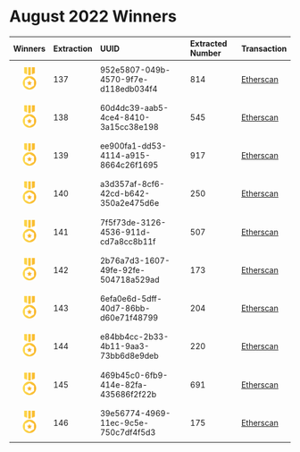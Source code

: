# August 2022 Winners

|                                       Winners                                        | Extraction | UUID                                 | Extracted Number | Transaction                                                                                             |
| :----------------------------------------------------------------------------------: | :--------- | :----------------------------------- | :--------------- | :------------------------------------------------------------------------------------------------------ |
| <img src="../prize.svg" style="height: 40px; margin-top: 10px; margin-bottom: 10px"> | 137        | 952e5807-049b-4570-9f7e-d118edb034f4 | 814              | [Etherscan](https://etherscan.io/tx/0xa11ad089e63ab9a0b085b0d4b7f23e33f84307feb9c62c4c263aa5635e4de2bc) |
| <img src="../prize.svg" style="height: 40px; margin-top: 10px; margin-bottom: 10px"> | 138        | 60d4dc39-aab5-4ce4-8410-3a15cc38e198 | 545              | [Etherscan](https://etherscan.io/tx/0x85db653250868df779e6f150c5149e97644a63cbc63ba9861987e6cb4e27a802) |
| <img src="../prize.svg" style="height: 40px; margin-top: 10px; margin-bottom: 10px"> | 139        | ee900fa1-dd53-4114-a915-8664c26f1695 | 917              | [Etherscan](https://etherscan.io/tx/0x7d76d586441254134e4cb19fb357030e67d30a5c30d28efa85bdf1dec88af47d) |
| <img src="../prize.svg" style="height: 40px; margin-top: 10px; margin-bottom: 10px"> | 140        | a3d357af-8cf6-42cd-b642-350a2e475d6e | 250              | [Etherscan](https://etherscan.io/tx/0x3643450ba81e689065dd10326cceacbce0b177238c6e97ebda658ced251bb404) |
| <img src="../prize.svg" style="height: 40px; margin-top: 10px; margin-bottom: 10px"> | 141        | 7f5f73de-3126-4536-911d-cd7a8cc8b11f | 507              | [Etherscan](https://etherscan.io/tx/0xc41b543d1cd58166f3d41aa631bf00f032a2ecc3ab315b956f0d45e4404070a2) |
| <img src="../prize.svg" style="height: 40px; margin-top: 10px; margin-bottom: 10px"> | 142        | 2b76a7d3-1607-49fe-92fe-504718a529ad | 173              | [Etherscan](https://etherscan.io/tx/0x33b8f1cb5431b0f1302314a610c387e8ad234bf3f80e89ad8918fc6bdb3ddb02) |
| <img src="../prize.svg" style="height: 40px; margin-top: 10px; margin-bottom: 10px"> | 143        | 6efa0e6d-5dff-40d7-86bb-d60e71f48799 | 204              | [Etherscan](https://etherscan.io/tx/0x229b827693df10e6887be6512944f991dc67901f7fb4a2a27bd51dfe2a16651b) |
| <img src="../prize.svg" style="height: 40px; margin-top: 10px; margin-bottom: 10px"> | 144        | e84bb4cc-2b33-4b11-9aa3-73bb6d8e9deb | 220              | [Etherscan](https://etherscan.io/tx/0x66177f0be95aeed08c2d45c4bed1b832ac0f71e413261fbc17b233d1127504dd) |
| <img src="../prize.svg" style="height: 40px; margin-top: 10px; margin-bottom: 10px"> | 145        | 469b45c0-6fb9-414e-82fa-435686f2f22b | 691              | [Etherscan](https://etherscan.io/tx/0x3c832b7839e1073d8d8705c0557890f7e8982bf11f9eeae06202c2aed2cc6a96) |
| <img src="../prize.svg" style="height: 40px; margin-top: 10px; margin-bottom: 10px"> | 146        | 39e56774-4969-11ec-9c5e-750c7df4f5d3 | 175              | [Etherscan](https://etherscan.io/tx/0x6a086a45897c6fbe04a7a5d0a607efba7eb72cb5bcaee1a833171a11de553be2) |



